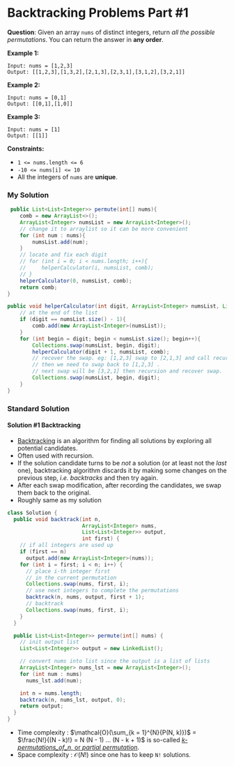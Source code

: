 # Backtracking Problems Part #1

**Question**: Given an array `nums` of distinct integers, return *all the possible permutations*. You can return the answer in **any order**.

**Example 1:**

```
Input: nums = [1,2,3]
Output: [[1,2,3],[1,3,2],[2,1,3],[2,3,1],[3,1,2],[3,2,1]]
```

**Example 2:**

```
Input: nums = [0,1]
Output: [[0,1],[1,0]]
```

**Example 3:**

```
Input: nums = [1]
Output: [[1]]
```

**Constraints:**

-   `1 <= nums.length <= 6`
-   `-10 <= nums[i] <= 10`
-   All the integers of `nums` are **unique**.

### My Solution

```java
 public List<List<Integer>> permute(int[] nums){
    comb = new ArrayList<>();
    ArrayList<Integer> numsList = new ArrayList<Integer>();
    // change it to arraylist so it can be more convenient
    for (int num : nums){
        numsList.add(num);
    }
    // locate and fix each digit
    // for (int i = 0; i < nums.length; i++){
    //     helperCalculator(i, numsList, comb);
    // }
    helperCalculator(0, numsList, comb);
    return comb;
}

public void helperCalculator(int digit, ArrayList<Integer> numsList, List<List<Integer>> comb){
    // at the end of the list
    if (digit == numsList.size() - 1){
        comb.add(new ArrayList<Integer>(numsList));
    }
    for (int begin = digit; begin < numsList.size(); begin++){
        Collections.swap(numsList, begin, digit);
        helperCalculator(digit + 1, numsList, comb);
        // recover the swap. eg: [1,2,3] swap to [2,1,3] and call recursion for [2,1,3]. 
        // then we need to swap back to [1,2,3] . 
        // next swap will be [3,2,1] then recursion and recover swap.
        Collections.swap(numsList, begin, digit);
    }
}
```

### Standard Solution 

#### Solution #1 Backtracking

*   [Backtracking](https://en.wikipedia.org/wiki/Backtracking) is an algorithm for finding all solutions by exploring all potential candidates. 
*   Often used with recursion.
*   If the solution candidate turns to be *not* a solution (or at least not the *last* one), backtracking algorithm discards it by making some changes on the previous step, *i.e.* *backtracks* and then try again.
*   After each swap modification, after recording the candidates, we swap them back to the original.
*   Roughly same as my solution

```java
class Solution {
  public void backtrack(int n,
                        ArrayList<Integer> nums,
                        List<List<Integer>> output,
                        int first) {
    // if all integers are used up
    if (first == n)
      output.add(new ArrayList<Integer>(nums));
    for (int i = first; i < n; i++) {
      // place i-th integer first 
      // in the current permutation
      Collections.swap(nums, first, i);
      // use next integers to complete the permutations
      backtrack(n, nums, output, first + 1);
      // backtrack
      Collections.swap(nums, first, i);
    }
  }

  public List<List<Integer>> permute(int[] nums) {
    // init output list
    List<List<Integer>> output = new LinkedList();

    // convert nums into list since the output is a list of lists
    ArrayList<Integer> nums_lst = new ArrayList<Integer>();
    for (int num : nums)
      nums_lst.add(num);

    int n = nums.length;
    backtrack(n, nums_lst, output, 0);
    return output;
  }
}
```

*   Time complexity : $\mathcal{O}(\sum_{k = 1}^{N}{P(N, k)})$ = $\frac{N!}{(N - k)!} = N (N - 1) ... (N - k + 1)$ is so-called [*k-permutations_of_n*, or *partial permutation*](https://en.wikipedia.org/wiki/Permutation#k-permutations_of_n).
*   Space complexity : $\mathcal{O}(N!)$ since one has to keep `N!` solutions.
